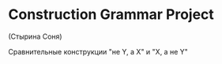# Construction Grammar Project
(Стырина Соня)

Сравнительные конструкции "не Y, а X" и "X, а не Y" 

